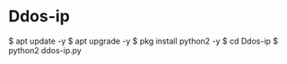 # Ddos-ip
$ apt update -y
$ apt upgrade -y
$ pkg install python2 -y
$ cd Ddos-ip
$ python2 ddos-ip.py
